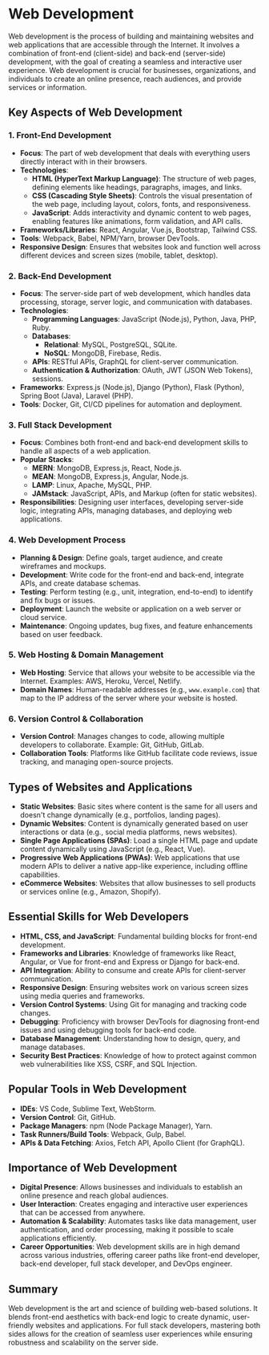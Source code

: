 # Web Development

Web development is the process of building and maintaining websites and web applications that are accessible through the Internet. It involves a combination of front-end (client-side) and back-end (server-side) development, with the goal of creating a seamless and interactive user experience. Web development is crucial for businesses, organizations, and individuals to create an online presence, reach audiences, and provide services or information.

## Key Aspects of Web Development

### 1. Front-End Development

- **Focus**: The part of web development that deals with everything users directly interact with in their browsers.
- **Technologies**:
  - **HTML (HyperText Markup Language)**: The structure of web pages, defining elements like headings, paragraphs, images, and links.
  - **CSS (Cascading Style Sheets)**: Controls the visual presentation of the web page, including layout, colors, fonts, and responsiveness.
  - **JavaScript**: Adds interactivity and dynamic content to web pages, enabling features like animations, form validation, and API calls.
- **Frameworks/Libraries**: React, Angular, Vue.js, Bootstrap, Tailwind CSS.
- **Tools**: Webpack, Babel, NPM/Yarn, browser DevTools.
- **Responsive Design**: Ensures that websites look and function well across different devices and screen sizes (mobile, tablet, desktop).

### 2. Back-End Development

- **Focus**: The server-side part of web development, which handles data processing, storage, server logic, and communication with databases.
- **Technologies**:
  - **Programming Languages**: JavaScript (Node.js), Python, Java, PHP, Ruby.
  - **Databases**:
    - **Relational**: MySQL, PostgreSQL, SQLite.
    - **NoSQL**: MongoDB, Firebase, Redis.
  - **APIs**: RESTful APIs, GraphQL for client-server communication.
  - **Authentication & Authorization**: OAuth, JWT (JSON Web Tokens), sessions.
- **Frameworks**: Express.js (Node.js), Django (Python), Flask (Python), Spring Boot (Java), Laravel (PHP).
- **Tools**: Docker, Git, CI/CD pipelines for automation and deployment.

### 3. Full Stack Development

- **Focus**: Combines both front-end and back-end development skills to handle all aspects of a web application.
- **Popular Stacks**:
  - **MERN**: MongoDB, Express.js, React, Node.js.
  - **MEAN**: MongoDB, Express.js, Angular, Node.js.
  - **LAMP**: Linux, Apache, MySQL, PHP.
  - **JAMstack**: JavaScript, APIs, and Markup (often for static websites).
- **Responsibilities**: Designing user interfaces, developing server-side logic, integrating APIs, managing databases, and deploying web applications.

### 4. Web Development Process

- **Planning & Design**: Define goals, target audience, and create wireframes and mockups.
- **Development**: Write code for the front-end and back-end, integrate APIs, and create database schemas.
- **Testing**: Perform testing (e.g., unit, integration, end-to-end) to identify and fix bugs or issues.
- **Deployment**: Launch the website or application on a web server or cloud service.
- **Maintenance**: Ongoing updates, bug fixes, and feature enhancements based on user feedback.

### 5. Web Hosting & Domain Management

- **Web Hosting**: Service that allows your website to be accessible via the Internet. Examples: AWS, Heroku, Vercel, Netlify.
- **Domain Names**: Human-readable addresses (e.g., `www.example.com`) that map to the IP address of the server where your website is hosted.

### 6. Version Control & Collaboration

- **Version Control**: Manages changes to code, allowing multiple developers to collaborate. Example: Git, GitHub, GitLab.
- **Collaboration Tools**: Platforms like GitHub facilitate code reviews, issue tracking, and managing open-source projects.

## Types of Websites and Applications

- **Static Websites**: Basic sites where content is the same for all users and doesn't change dynamically (e.g., portfolios, landing pages).
- **Dynamic Websites**: Content is dynamically generated based on user interactions or data (e.g., social media platforms, news websites).
- **Single Page Applications (SPAs)**: Load a single HTML page and update content dynamically using JavaScript (e.g., React, Vue).
- **Progressive Web Applications (PWAs)**: Web applications that use modern APIs to deliver a native app-like experience, including offline capabilities.
- **eCommerce Websites**: Websites that allow businesses to sell products or services online (e.g., Amazon, Shopify).

## Essential Skills for Web Developers

- **HTML, CSS, and JavaScript**: Fundamental building blocks for front-end development.
- **Frameworks and Libraries**: Knowledge of frameworks like React, Angular, or Vue for front-end and Express or Django for back-end.
- **API Integration**: Ability to consume and create APIs for client-server communication.
- **Responsive Design**: Ensuring websites work on various screen sizes using media queries and frameworks.
- **Version Control Systems**: Using Git for managing and tracking code changes.
- **Debugging**: Proficiency with browser DevTools for diagnosing front-end issues and using debugging tools for back-end code.
- **Database Management**: Understanding how to design, query, and manage databases.
- **Security Best Practices**: Knowledge of how to protect against common web vulnerabilities like XSS, CSRF, and SQL Injection.

## Popular Tools in Web Development

- **IDEs**: VS Code, Sublime Text, WebStorm.
- **Version Control**: Git, GitHub.
- **Package Managers**: npm (Node Package Manager), Yarn.
- **Task Runners/Build Tools**: Webpack, Gulp, Babel.
- **APIs & Data Fetching**: Axios, Fetch API, Apollo Client (for GraphQL).

## Importance of Web Development

- **Digital Presence**: Allows businesses and individuals to establish an online presence and reach global audiences.
- **User Interaction**: Creates engaging and interactive user experiences that can be accessed from anywhere.
- **Automation & Scalability**: Automates tasks like data management, user authentication, and order processing, making it possible to scale applications efficiently.
- **Career Opportunities**: Web development skills are in high demand across various industries, offering career paths like front-end developer, back-end developer, full stack developer, and DevOps engineer.

## Summary

Web development is the art and science of building web-based solutions. It blends front-end aesthetics with back-end logic to create dynamic, user-friendly websites and applications. For full stack developers, mastering both sides allows for the creation of seamless user experiences while ensuring robustness and scalability on the server side.
